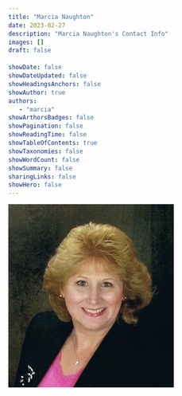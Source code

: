 ```yaml
---
title: "Marcia Naughton"
date: 2023-02-27
description: "Marcia Naughton's Contact Info"
images: []
draft: false

showDate: false
showDateUpdated: false
showHeadingsAnchors: false
showAuthor: true
authors:
   - "marcia"
showArthorsBadges: false
showPagination: false
showReadingTime: false
showTableOfContents: true
showTaxonomies: false
showWordCount: false
showSummary: false
sharingLinks: false
showHero: false
---
```


![Marcia Naughton.](./images/MarciaML.png)


